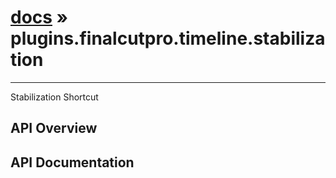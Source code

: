 # [docs](index.md) » plugins.finalcutpro.timeline.stabilization
---

Stabilization Shortcut

## API Overview

## API Documentation

